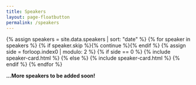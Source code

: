 ```yaml
---
title: Speakers
layout: page-floatbutton
permalink: /speakers
---
```

{% assign speakers = site.data.speakers | sort: "date" %}
{% for speaker in speakers %}
  {% if speaker.skip %}{% continue %}{% endif %}
    {% assign side = forloop.index0 | modulo: 2 %}
      {% if side == 0 %}
        {% include speaker-card.html %}
      {% else %}
        {% include speaker-card.html %}
      {% endif %}
{% endfor %}

**...More speakers to be added soon!**
